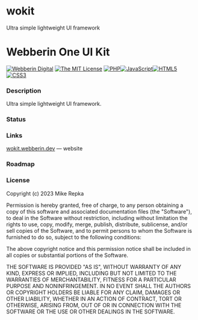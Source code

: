 # wokit
Ultra simple lightweight UI framework


# Webberin One UI Kit

[![Webberin Digital](https://img.shields.io/badge/Powered_by-Webberin_Digital-purple)](https://webberin.xyz/)
[![The MIT License](https://img.shields.io/badge/license-MIT-orange.svg?style=flat-square)](http://opensource.org/licenses/MIT)
[![PHP](https://img.shields.io/badge/PHP-777BB4?style=for-the-badge&logo=php&logoColor=white)](javascript:;)[![JavaScript](https://img.shields.io/badge/JavaScript-323330?style=for-the-badge&logo=javascript&logoColor=F7DF1E)](javascript:;)[![HTML5](https://img.shields.io/badge/HTML5-E34F26?style=for-the-badge&logo=html5&logoColor=white)](javascript:;)[![CSS3](https://img.shields.io/badge/CSS3-1572B6?style=for-the-badge&logo=css3&logoColor=white)](javascript:;)

### Description

Ultra simple lightweight UI framework.

### Status


### Links

[wokit.webberin.dev](https://wokit.webberin.dev) — website

### Roadmap

### License

Copyright (c) 2023 Mike Repka

Permission is hereby granted, free of charge, to any person obtaining a copy
of this software and associated documentation files (the "Software"), to deal
in the Software without restriction, including without limitation the rights
to use, copy, modify, merge, publish, distribute, sublicense, and/or sell
copies of the Software, and to permit persons to whom the Software is
furnished to do so, subject to the following conditions:

The above copyright notice and this permission notice shall be included in all
copies or substantial portions of the Software.

THE SOFTWARE IS PROVIDED "AS IS", WITHOUT WARRANTY OF ANY KIND, EXPRESS OR
IMPLIED, INCLUDING BUT NOT LIMITED TO THE WARRANTIES OF MERCHANTABILITY,
FITNESS FOR A PARTICULAR PURPOSE AND NONINFRINGEMENT. IN NO EVENT SHALL THE
AUTHORS OR COPYRIGHT HOLDERS BE LIABLE FOR ANY CLAIM, DAMAGES OR OTHER
LIABILITY, WHETHER IN AN ACTION OF CONTRACT, TORT OR OTHERWISE, ARISING FROM,
OUT OF OR IN CONNECTION WITH THE SOFTWARE OR THE USE OR OTHER DEALINGS IN THE
SOFTWARE.
